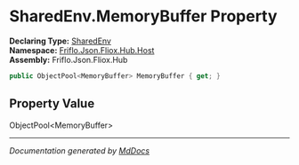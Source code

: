 ﻿<!--  
  <auto-generated>   
    The contents of this file were generated by a tool.  
    Changes to this file may be list if the file is regenerated  
  </auto-generated>   
-->

# SharedEnv.MemoryBuffer Property

**Declaring Type:** [SharedEnv](../index.md)  
**Namespace:** [Friflo.Json.Fliox.Hub.Host](../../index.md)  
**Assembly:** Friflo.Json.Fliox.Hub

```csharp
public ObjectPool<MemoryBuffer> MemoryBuffer { get; }
```

## Property Value

ObjectPool\<MemoryBuffer\>

___

*Documentation generated by [MdDocs](https://github.com/ap0llo/mddocs)*
